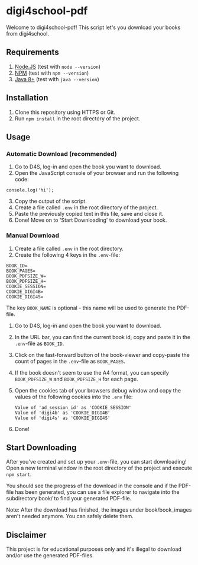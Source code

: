 # digi4school-pdf

Welcome to digi4school-pdf!
This script let's you download your books from digi4school.

## Requirements

1. [Node.JS](https://nodejs.org/en/) (test with `node --version`)
2. [NPM](https://nodejs.org/en/) (test with `npm --version`)
3. [Java 8+](https://www.java.com/en/download/) (test with `java --version`)

## Installation

1. Clone this repository using HTTPS or Git.
2. Run `npm install` in the root directory of the project.

## Usage

### Automatic Download (recommended)

1. Go to D4S, log-in and open the book you want to download.
2. Open the JavaScript console of your browser and run the following code:

```
console.log('hi');
```

3. Copy the output of the script.
4. Create a file called `.env` in the root directory of the project.
5. Paste the previously copied text in this file, save and close it.
6. Done! Move on to 'Start Downloading' to download your book.

### Manual Download

1. Create a file called `.env` in the root directory.
2. Create the following 4 keys in the `.env`-file:

```
BOOK_ID=
BOOK_PAGES=
BOOK_PDFSIZE_W=
BOOK_PDFSIZE_H=
COOKIE_SESSION=
COOKIE_DIGI4B=
COOKIE_DIGI4S=
```

The key `BOOK_NAME` is optional - this name will be used to generate the PDF-file.

1. Go to D4S, log-in and open the book you want to download.
2. In the URL bar, you can find the current book id, copy and paste it in the `.env`-file as `BOOK_ID`.
3. Click on the fast-forward button of the book-viewer and copy-paste the count of pages in the `.env`-file as `BOOK_PAGES`.
4. If the book doesn't seem to use the A4 format, you can specify `BOOK_PDFSIZE_W` and `BOOK_PDFSIZE_H` for each page.
5. Open the cookies tab of your browsers debug window and copy the values of the following cookies into the `.env` file:

   ```
   Value of 'ad_session_id' as 'COOKIE_SESSION'
   Value of 'digi4b' as 'COOKIE_DIGI4B'
   Value of 'digi4s' as 'COOKIE_DIGI4S'
   ```

6. Done!

## Start Downloading

After you've created and set up your `.env`-file, you can start downloading!
Open a new terminal window in the root directory of the project and execute `npm start`.

You should see the progress of the download in the console and if the PDF-file has been generated, you can use a file explorer to navigate into the subdirectory book/ to find your generated PDF-file.

Note: After the download has finished, the images under book/book_images aren't needed anymore. You can safely delete them.

## Disclaimer

This project is for educational purposes only and it's illegal to download and/or use the generated PDF-files.
